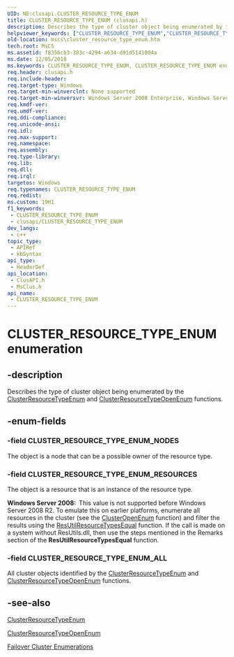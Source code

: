 ```yaml
---
UID: NE:clusapi.CLUSTER_RESOURCE_TYPE_ENUM
title: CLUSTER_RESOURCE_TYPE_ENUM (clusapi.h)
description: Describes the type of cluster object being enumerated by the ClusterResourceTypeEnum and ClusterResourceTypeOpenEnum functions.
helpviewer_keywords: ["CLUSTER_RESOURCE_TYPE_ENUM","CLUSTER_RESOURCE_TYPE_ENUM enumeration [Failover Cluster]","CLUSTER_RESOURCE_TYPE_ENUM_ALL","CLUSTER_RESOURCE_TYPE_ENUM_NODES","CLUSTER_RESOURCE_TYPE_ENUM_RESOURCES","_CLUSTER_RESOURCE_TYPE_ENUM","_CLUSTER_RESOURCE_TYPE_ENUM enumeration [Failover Cluster]","clusapi/CLUSTER_RESOURCE_TYPE_ENUM","clusapi/CLUSTER_RESOURCE_TYPE_ENUM_ALL","clusapi/CLUSTER_RESOURCE_TYPE_ENUM_NODES","clusapi/CLUSTER_RESOURCE_TYPE_ENUM_RESOURCES","clusapi/_CLUSTER_RESOURCE_TYPE_ENUM","msclus/CLUSTER_RESOURCE_TYPE_ENUM","msclus/CLUSTER_RESOURCE_TYPE_ENUM_ALL","msclus/CLUSTER_RESOURCE_TYPE_ENUM_NODES","msclus/CLUSTER_RESOURCE_TYPE_ENUM_RESOURCES","msclus/_CLUSTER_RESOURCE_TYPE_ENUM","mscs.cluster_resource_type_enum"]
old-location: mscs\cluster_resource_type_enum.htm
tech.root: MsCS
ms.assetid: f8356cb3-303c-4294-a634-d91d5141004a
ms.date: 12/05/2018
ms.keywords: CLUSTER_RESOURCE_TYPE_ENUM, CLUSTER_RESOURCE_TYPE_ENUM enumeration [Failover Cluster], CLUSTER_RESOURCE_TYPE_ENUM_ALL, CLUSTER_RESOURCE_TYPE_ENUM_NODES, CLUSTER_RESOURCE_TYPE_ENUM_RESOURCES, _CLUSTER_RESOURCE_TYPE_ENUM, _CLUSTER_RESOURCE_TYPE_ENUM enumeration [Failover Cluster], clusapi/CLUSTER_RESOURCE_TYPE_ENUM, clusapi/CLUSTER_RESOURCE_TYPE_ENUM_ALL, clusapi/CLUSTER_RESOURCE_TYPE_ENUM_NODES, clusapi/CLUSTER_RESOURCE_TYPE_ENUM_RESOURCES, clusapi/_CLUSTER_RESOURCE_TYPE_ENUM, msclus/CLUSTER_RESOURCE_TYPE_ENUM, msclus/CLUSTER_RESOURCE_TYPE_ENUM_ALL, msclus/CLUSTER_RESOURCE_TYPE_ENUM_NODES, msclus/CLUSTER_RESOURCE_TYPE_ENUM_RESOURCES, msclus/_CLUSTER_RESOURCE_TYPE_ENUM, mscs.cluster_resource_type_enum
req.header: clusapi.h
req.include-header: 
req.target-type: Windows
req.target-min-winverclnt: None supported
req.target-min-winversvr: Windows Server 2008 Enterprise, Windows Server 2008 Datacenter
req.kmdf-ver: 
req.umdf-ver: 
req.ddi-compliance: 
req.unicode-ansi: 
req.idl: 
req.max-support: 
req.namespace: 
req.assembly: 
req.type-library: 
req.lib: 
req.dll: 
req.irql: 
targetos: Windows
req.typenames: CLUSTER_RESOURCE_TYPE_ENUM
req.redist: 
ms.custom: 19H1
f1_keywords:
 - CLUSTER_RESOURCE_TYPE_ENUM
 - clusapi/CLUSTER_RESOURCE_TYPE_ENUM
dev_langs:
 - c++
topic_type:
 - APIRef
 - kbSyntax
api_type:
 - HeaderDef
api_location:
 - ClusAPI.h
 - MsClus.h
api_name:
 - CLUSTER_RESOURCE_TYPE_ENUM
---
```


# CLUSTER_RESOURCE_TYPE_ENUM enumeration


## -description

Describes the type of cluster object being enumerated by the 
    <a href="/windows/desktop/api/clusapi/nf-clusapi-clusterresourcetypeenum">ClusterResourceTypeEnum</a> and 
    <a href="/windows/desktop/api/clusapi/nf-clusapi-clusterresourcetypeopenenum">ClusterResourceTypeOpenEnum</a> 
    functions.

## -enum-fields

### -field CLUSTER_RESOURCE_TYPE_ENUM_NODES

The object is a node that can be a possible owner of the resource type.

### -field CLUSTER_RESOURCE_TYPE_ENUM_RESOURCES

The object is a resource that is an instance of the resource type.

<b>Windows Server 2008:  </b>This value is not supported before Windows Server 2008 R2. To emulate this on earlier platforms, 
       enumerate all resources in the cluster (see the 
       <a href="/windows/desktop/api/clusapi/nf-clusapi-clusteropenenum">ClusterOpenEnum</a> function) and filter the results 
       using the <a href="/windows/desktop/api/resapi/nf-resapi-resutilresourcetypesequal">ResUtilResourceTypesEqual</a> 
       function. If the call is made on a system without ResUtils.dll, then use the steps mentioned in the Remarks 
       section of the <b>ResUtilResourceTypesEqual</b> 
       function.

### -field CLUSTER_RESOURCE_TYPE_ENUM_ALL

All cluster objects identified by the 
       <a href="/windows/desktop/api/clusapi/nf-clusapi-clusterresourcetypeenum">ClusterResourceTypeEnum</a> and 
       <a href="/windows/desktop/api/clusapi/nf-clusapi-clusterresourcetypeopenenum">ClusterResourceTypeOpenEnum</a> 
       functions.

## -see-also

<a href="/windows/desktop/api/clusapi/nf-clusapi-clusterresourcetypeenum">ClusterResourceTypeEnum</a>



<a href="/windows/desktop/api/clusapi/nf-clusapi-clusterresourcetypeopenenum">ClusterResourceTypeOpenEnum</a>



<a href="/previous-versions/windows/desktop/mscs/cluster-enumerations">Failover Cluster Enumerations</a>